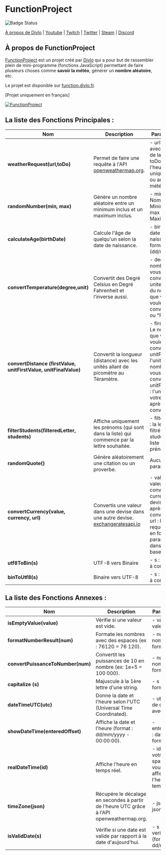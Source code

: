 # FunctionProject
![Badge Status](https://cloud.divlo.fr/public_files/others/Trash/under_dev.svg)

[À propos de Divlo](https://divlo.fr/) | [Youtube](https://www.youtube.com/c/Divlo) | [Twitch](https://www.twitch.tv/divlofr) | [Twitter](https://twitter.com/Divlo_FR) | [Steam](https://steamcommunity.com/id/Divlo/) | [Discord](https://discordapp.com/invite/WWK2JPz)

## À propos de FunctionProject
[FunctionProject](https://function.divlo.fr/) est un projet créé par [Divlo](https://divlo.fr/) qui a pour but de rassembler plein de mini-programme (fonctions JavaScript) permettant de faire plusieurs choses comme **savoir la météo**, générer un **nombre aléatoire**, etc. 

Le projet est disponible sur [function.divlo.fr](https://function.divlo.fr/).

[Projet uniquement en français]

[![FunctionProject](https://cloud.divlo.fr/public_files/others/FunctionProject/FunctionProject.png)](https://function.divlo.fr/)

## La liste des Fonctions Principales :   
| Nom | Description | Paramètre(s) |
| -- | -- | -- |
| **weatherRequest(url,toDo)** | Permet de faire une requête à l'API [openweathermap.org](https://openweathermap.org/). | - url : l'url avec le nom de la ville. - toDo : afficher l'heure uniquement ou aussi la météo ? |
| **randomNumber(min, max)** | Génère un nombre aléatoire entre un minimum inclus et un maximum inclus. | - min : Nombre Minimum - max : Nombre Maximum |
| **calculateAge(birthDate)** | Calcule l'âge de quelqu'un selon la date de naissance. | - birthDate : date de naissance au format (dd/mm/yyyy). |
| **convertTemperature(degree,unit)** | Convertit des Degré Celsius en Degré Fahrenheit et l'inverse aussi. | - degre : Le nombre que vous voulez convertir - unite : l'unité du nombre que vous voulez convertir (°C ou °F)	|
| **convertDistance (firstValue, unitFirstValue, unitFinalValue)** | Convertit la longueur (distance) avec les unités allant de picomètre au Téramètre. | - firstValue : Le nombre que vous voulez convertir - unitFirstValue : l'unité du nombre que vous voulez convertir - unitFinalValue : l'unité de votre nombre après la conversion	|
| **filterStudents(filteredLetter, students)** | Affiche uniquement les prénoms (qui sont dans la liste) qui commence par la lettre souhaitée. | - filteredLetter : la lettre à filtré - students : la liste des prénoms  |
| **randomQuote()** | Génère aléatoirement une citation ou un proverbe. | Aucun paramètre  |
| **convertCurrency(value, currency, url)** | Convertis une valeur dans une devise dans une autre devise. [exchangeratesapi.io](https://exchangeratesapi.io/) | - value : la valeur à convertir - currency : la devise à avoir après conversion - url : l'url de la requête à l'API en fonction du paramètre dans l'url '?base=' |
| **utf8ToBin(s)** | UTF-8 vers Binaire | - s : la valeur à convertir  |
| **binToUtf8(s)** | Binaire vers UTF-8 | - s : la valeur à convertir  |

## La liste des Fonctions Annexes :   
| Nom | Description | Paramètre(s) |
| -- | -- | -- |
| **isEmptyValue(value)** | Vérifie si une valeur est vide. | - value : valeur à testé |
| **formatNumberResult(num)** | Formate les nombres avec des espaces (ex : 76120 = 76 120). | - num : nombre à formaté |
| **convertPuissanceToNumber(num)** | Convertit les puissances de 10 en nombre (ex: 1e+5 = 100 000). | - num : nombre à formaté |
| **capitalize (s)** | Majuscule à la 1ère lettre d'une string. | - s : string à formaté |
| **dateTimeUTC(utc)** | Donne la date et l'heure selon l'UTC (Universal Time Coordinated). | - utc : heure de décalage avec l'utc |
| **showDateTime(enteredOffset)** | Affiche la date et l'heure (format : dd/mm/yyyy - 00:00:00). | - enteredOffset : date à formaté |
| **realDateTime(id)** | Affiche l'heure en temps réel. | - id : l'id de votre span/div où vous voulez afficher l'heure en temps réel |
| **timeZone(json)** | Récupére le décalage en secondes à partir de l'heure UTC grâce à l'API openweathermap.org. | - json : le json de l'API |
| **isValidDate(s)** | Vérifie si une date est valide par rapport à la date d'aujourd'hui.  | - s : la date à verifier (format : dd/mm/yyyy) |